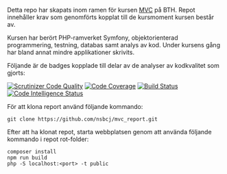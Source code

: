 Detta repo har skapats inom ramen för kursen [MVC](https://dbwebb.se/kurser/mvc-v2/) på BTH. Repot innehåller krav som genomförts kopplat till de kursmoment kursen består av.

Kursen har berört PHP-ramverket Symfony, objektorienterad programmering, testning, databas samt analys av kod. Under kursens gång har bland annat mindre applikationer skrivits.

Följande är de badges kopplade till delar av de analyser av kodkvalitet som gjorts:

[![Scrutinizer Code Quality](https://scrutinizer-ci.com/g/nsbcj/mvc_report/badges/quality-score.png?b=main)](https://scrutinizer-ci.com/g/nsbcj/mvc_report/?branch=main)
[![Code Coverage](https://scrutinizer-ci.com/g/nsbcj/mvc_report/badges/coverage.png?b=main)](https://scrutinizer-ci.com/g/nsbcj/mvc_report/?branch=main)
[![Build Status](https://scrutinizer-ci.com/g/nsbcj/mvc_report/badges/build.png?b=main)](https://scrutinizer-ci.com/g/nsbcj/mvc_report/build-status/main)
[![Code Intelligence Status](https://scrutinizer-ci.com/g/nsbcj/mvc_report/badges/code-intelligence.svg?b=main)](https://scrutinizer-ci.com/code-intelligence)

För att klona report använd följande kommando:
```
git clone https://github.com/nsbcj/mvc_report.git
```

Efter att ha klonat repot, starta webbplatsen genom att använda följande kommando i repot rot-folder:
```
composer install
npm run build
php -S localhost:<port> -t public
```
